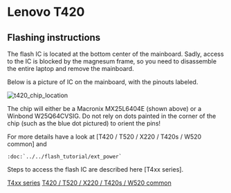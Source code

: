 # Lenovo T420

## Flashing instructions
The flash IC is located at the bottom center of the mainboard.  Sadly,
access to the IC is blocked by the magnesum frame, so you need to disassemble
the entire laptop and remove the mainboard.

Below is a picture of IC on the mainboard, with the pinouts labeled.

![t420_chip_location](t420_chip_location.jpg)

The chip will either be a Macronix MX25L6404E (shown above) or a Winbond
W25Q64CVSIG.  Do not rely on dots painted in the corner of the chip (such as
the blue dot pictured) to orient the pins!

For more details have a look at [T420 / T520 / X220 / T420s / W520 common] and

```eval_rst
:doc:`../../flash_tutorial/ext_power`
```

Steps to access the flash IC are described here [T4xx series].

[T4xx series](t4xx_series.md)
[T420 / T520 / X220 / T420s / W520 common](xx20_series.md)

